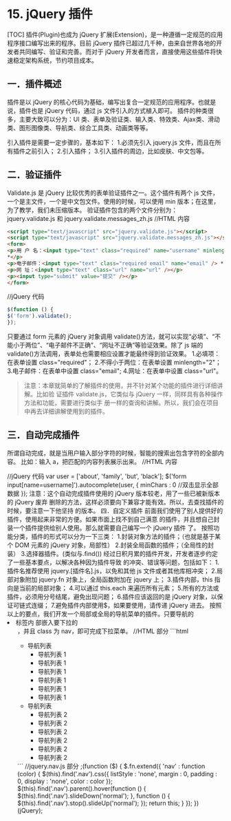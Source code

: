 # 15. jQuery 插件
[TOC]
插件(Plugin)也成为 jQuery 扩展(Extension)，是一种遵循一定规范的应用程序接口编写出来的程序。目前 jQuery 插件已超过几千种，由来自世界各地的开发者共同编写、验证和完善。而对于 jQuery 开发者而言，直接使用这些插件将快速稳定架构系统，节约项目成本。

## 一．插件概述
插件是以 jQuery 的核心代码为基础，编写出复合一定规范的应用程序。也就是说，插件也是 jQuery 代码，通过 js 文件引入的方式植入即可。
插件的种类很多，主要大致可以分为：UI 类、表单及验证类、输入类、特效类、Ajax类、滑动类、图形图像类、导航类、综合工具类、动画类等等。

引入插件是需要一定步骤的，基本如下：
1.必须先引入 jquery.js 文件，而且在所有插件之前引入；
2.引入插件；
3.引入插件的周边，比如皮肤、中文包等。

## 二．验证插件
Validate.js 是 jQuery 比较优秀的表单验证插件之一。这个插件有两个 js 文件，一个是主文件，一个是中文包文件。使用的时候，可以使用 min 版本；在这里，为了教学，我们未压缩版本。
验证插件包含的两个文件分别为：jquery.validate.js 和 jquery.validate.messages_zh.js
//HTML 内容
```html
<script type="text/javascript" src="jquery.validate.js"></script>
<script type="text/javascript" src="jquery.validate.messages_zh.js"></script>
<form>
<p>用 户 名：<input type="text" class="required" name="username" minlength="2" />
*</p>
<p>电子邮件：<input type="text" class="required email" name="email" /> *</p>
<p>网 址：<input type="text" class="url" name="url" /></p>
<p><input type="submit" value="提交" /></p>
</form>
```
//jQuery 代码
```javascript
$(function () {
$('form').validate();
});
```
只要通过 form 元素的 jQuery 对象调用 validate()方法，就可以实现“必填”、“不能小于两位”、“电子邮件不正确”、“网址不正确”等验证效果。除了 js 端的 validate()方法调用，表单处也需要相应设置才能最终得到验证效果。
1.必填项：在表单设置 class="required"；
2.不得小于两位：在表单设置 minlength="2"；
3.电子邮件：在表单中设置 class="email";
4.网址：在表单中设置 class="url"。

>注意：本章就简单的了解插件的使用，并不针对某个功能的插件进行详细讲解。比如验
证插件 validate.js，它类似与 jQuery 一样，同样具有各种操作方法和功能，需要进行类似手
册一样的查询和讲解。所以，我们会在项目中再去详细讲解使用到的插件。

## 三．自动完成插件
所谓自动完成，就是当用户输入部分字符的时候，智能的搜索出包含字符的全部内容。
比如：输入 a，把匹配的内容列表展示出来。
//HTML 内容
<script type="text/javascript" src="jquery.autocomplete.js"></script>
<script type="text/javascript" src="jquery-migrate-1.2.1.js"></script>
<link rel="stylesheet" href="jquery.autocomplete.css" type="text/css" />
//jQuery 代码
var user = ['about', 'family', 'but', 'black'];
$('form input[name=username]').autocomplete(user, {
minChars : 0 //双击显示全部数据
});
注意：这个自动完成插件使用的 jQuery 版本较老，用了一些已被新版本的 jQuery 废弃
删除的方法，这样必须要向下兼容才能有效。所以，去查找插件的时候，要注意一下他坚持
的版本。
四．自定义插件
前面我们使用了别人提供好的插件，使用起来非常的方便。如果市面上找不到自己满意
的插件，并且想自己封装一个插件提供给别人使用。那么就需要自己编写一个 jQuery 插件
了。
按照功能分类，插件的形式可以分为一下三类：
1.封装对象方法的插件；（也就是基于某个 DOM 元素的 jQuery 对象，局部性）
2.封装全局函数的插件；（全局性的封装）
3.选择器插件。(类似与.find())
经过日积月累的插件开发，开发者逐步约定了一些基本要点，以解决各种因为插件导致
的冲突、错误等问题，包括如下：
1.插件名推荐使用 jquery.[插件名].js，以免和其他 js 文件或者其他库相冲突；
2.局部对象附加 jquery.fn 对象上，全局函数附加在 jquery 上；
3.插件内部，this 指向是当前的局部对象；
4.可以通过 this.each 来遍历所有元素；
5.所有的方法或插件，必须用分号结尾，避免出现问题；
6.插件应该返回的是 jQuery 对象，以保证可链式连缀；
7.避免插件内部使用$，如果要使用，请传递 jQuery 进去。
按照以上的要点，我们开发一个局部或全局的导航菜单的插件。只要导航的<li>标签内
部嵌入要下拉的<ul>，并且 class 为 nav，即可完成下拉菜单。
//HTML 部分
```html
<ul class="list">
<li>导航列表
<ul class="nav">
<li>导航列表 1</li>
<li>导航列表 1</li>
<li>导航列表 1</li>
<li>导航列表 1</li>
<li>导航列表 1</li>
<li>导航列表 1</li>
</ul>
</li>
<li>导航列表
<ul class="nav">
<li>导航列表 2</li>
<li>导航列表 2</li>
<li>导航列表 2</li>
<li>导航列表 2</li>
<li>导航列表 2</li>
<li>导航列表 2</li>
</ul>
</li>
</ul>
```
//jquery.nav.js 部分
;(function ($) {
$.fn.extend({
'nav' : function (color) {
$(this).find('.nav').css({
listStyle : 'none',
margin : 0,
padding : 0,
display : 'none',
color : color
});
$(this).find('.nav').parent().hover(function () {
$(this).find('.nav').slideDown('normal');
}, function () {
$(this).find('.nav').stop().slideUp('normal');
});
return this;
}
});
})(jQuery);